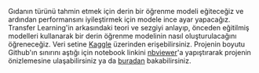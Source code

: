 Gıdanın türünü tahmin etmek için derin bir öğrenme modeli eğiteceğiz ve ardından performansını iyileştirmek için modele ince ayar yapacağız.
Transfer Learning'in arkasındaki teori ve sezgiyi anlayıp, önceden eğitilmiş modelleri kullanarak bir derin öğrenme modelinin nasıl oluşturulacağını öğreneceğiz.
Veri setine <a href="https://www.kaggle.com/tohidul/food11">Kaggle</a> üzerinden erişebilirsiniz.
Projenin boyutu Github'ın sınırını aştığı için notebook linkini <a href="https://nbviewer.jupyter.org/">nbviewer</a>'a yapıştırarak projenin önizlemesine ulaşabilirsiniz ya da <a href="https://nbviewer.jupyter.org/github/mustafaabudakk/DataScience-ML-Projects/blob/master/Keras-Applications-master/Transfer%20Learning%20for%20Food%20Classification/food-classification.ipynb">buradan</a> bakabilirsiniz.  
